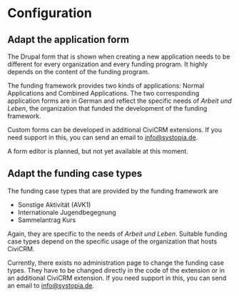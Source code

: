 # Configuration

## Adapt the application form

The Drupal form that is shown when creating a new application needs to be different for every organization
and every funding program. It highly depends on the content of the funding program.

The funding framework provides two kinds of applications: Normal Applications and Combined Applications. The two
corresponding application forms are in German and reflect the specific needs of _Arbeit und Leben_, the organization
that funded the development of the funding framework.

Custom forms can be developed in additional CiviCRM extensions. If you need support in this, you can send an email to
info@systopia.de.

A form editor is planned, but not yet available at this moment.

## Adapt the funding case types

The funding case types that are provided by the funding framework are

  * Sonstige Aktivität (AVK1)
  * Internationale Jugendbegegnung
  * Sammelantrag Kurs

Again, they are specific to the needs of *Arbeit und Leben*. Suitable funding case types depend on the specific usage
of the organization that hosts CiviCRM.

Currently, there exists no administration page to change the funding case types. They have to be changed directly in the
code of the extension or in an additional CiviCRM extension. If you need support in this, you can send an email to info@systopia.de.
